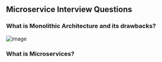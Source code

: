 ## Microservice Interview Questions


### What is Monolithic Architecture and its drawbacks?

![image](https://user-images.githubusercontent.com/52998083/220589299-4b30cbe1-479c-4eb2-86ea-92b1ac4c4b12.png)

### What is Microservices?

